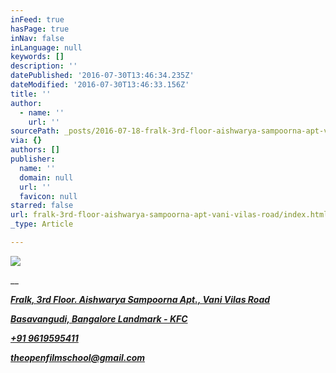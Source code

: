```yaml
---
inFeed: true
hasPage: true
inNav: false
inLanguage: null
keywords: []
description: ''
datePublished: '2016-07-30T13:46:34.235Z'
dateModified: '2016-07-30T13:46:33.156Z'
title: ''
author:
  - name: ''
    url: ''
sourcePath: _posts/2016-07-18-fralk-3rd-floor-aishwarya-sampoorna-apt-vani-vilas-road.md
via: {}
authors: []
publisher:
  name: ''
  domain: null
  url: ''
  favicon: null
starred: false
url: fralk-3rd-floor-aishwarya-sampoorna-apt-vani-vilas-road/index.html
_type: Article

---
```

![](https://the-grid-user-content.s3-us-west-2.amazonaws.com/3747e2b1-0841-4635-b866-d79b68689d71.jpg)

__

_**[Fralk, 3rd Floor. Aishwarya Sampoorna Apt., Vani Vilas Road][0]**_

_[**Basavangudi, Bangalore Landmark - KFC**][0]_

_[**+91 9619595411**][0]_

_**[theopenfilmschool@gmail.com][0]**_

[0]: null